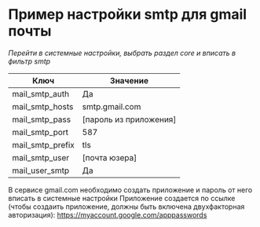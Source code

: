 # Пример настройки smtp для gmail почты

*Перейти в системные настройки, выбрать раздел core и вписать в фильтр smtp*


Ключ |  Значение 
------------- | -------------
mail_smtp_auth | Да
mail_smtp_hosts | smtp.gmail.com
mail_smtp_pass | [пароль из приложения]
mail_smtp_port | 587
mail_smtp_prefix | tls
mail_smtp_user | [почта юзера]
mail_user_smtp | Да

В сервисе gmail.com необходимо создать приложение и пароль от него вписать в системные настройки 
Приложение создается по ссылке (чтобы создаить приложение, должны быть включена двухфакторная авторизация):
https://myaccount.google.com/apppasswords
